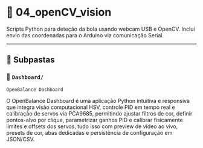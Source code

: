 # 📁 04_openCV_vision

Scripts Python para deteção da bola usando webcam USB e OpenCV. Inclui envio das coordenadas para o Arduino via comunicação Serial.

---

## 🧪 Subpastas

### 📁 `Dashboard/`
    OpenBalance Dashboard
O OpenBalance Dashboard é uma aplicação Python intuitiva e responsiva que integra visão computacional HSV, controle PID em tempo real e calibração de servos via PCA9685, permitindo ajustar filtros de cor, definir pontos-alvo por clique, parametrizar ganhos PID e calibrar fisicamente limites e offsets dos servos, tudo isso com preview de vídeo ao vivo, presets de cor, abas dedicadas e persistência de configuração em JSON/CSV.
